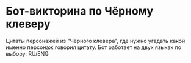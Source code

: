 # Бот-викторина по Чёрному клеверу
Цитаты персонажей из "Чёрного клевера", где нужно угадать какой именно персонаж говорил цитату. 
Бот работает на двух языках по выбору: RU/ENG
